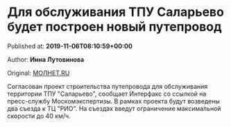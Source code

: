 
# Для обслуживания ТПУ Саларьево будет построен новый путепровод

Published at: **2019-11-06T08:10:59+00:00**

Author: **Инна Лутовинова**

Original: [МОЛНЕТ.RU](https://www.molnet.ru/mos/ru/important/o_717538)

Согласован проект строительства путепровода для обслуживания территории ТПУ "Саларьево", сообщает Интерфакс со ссылкой на пресс-службу Москомэкспертизы.
В рамках проекта будут возведены два съезда к ТЦ "РИО". На съездах введут ограничение максимальной скорости до 40 км/ч.
